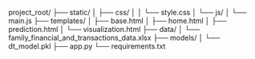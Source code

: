 project_root/
├── static/
│   ├── css/
│   │   └── style.css
│   └── js/
│       └── main.js
├── templates/
│   ├── base.html
│   ├── home.html
│   ├── prediction.html
│   └── visualization.html
├── data/
│   └── family_financial_and_transactions_data.xlsx
├── models/
│   └── dt_model.pkl
├── app.py
└── requirements.txt